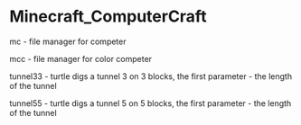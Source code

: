 Minecraft_ComputerCraft
=======================

mc - file manager for competer

mcc - file manager for color competer

tunnel33 - turtle digs a tunnel 3 on 3 blocks, the first parameter - the length of the tunnel

tunnel55 - turtle digs a tunnel 5 on 5 blocks, the first parameter - the length of the tunnel

